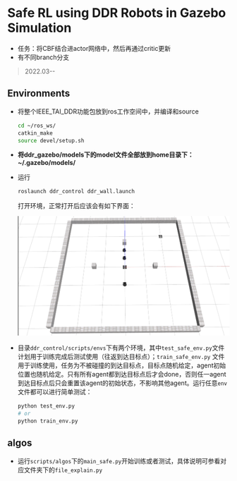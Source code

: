 # Safe RL using DDR Robots in Gazebo Simulation

- 任务：将CBF结合进actor网络中，然后再通过critic更新
- 有不同branch分支

> 2022.03--

## Environments

- 将整个IEEE_TAI_DDR功能包放到ros工作空间中，并编译和source

  ```bash
  cd ~/ros_ws/
  catkin_make
  source devel/setup.sh
  ```

- **将ddr_gazebo/models下的model文件全部放到home目录下：~/.gazebo/models/**

- 运行

  ```bash
  roslaunch ddr_control ddr_wall.launch
  ```

  打开环境，正常打开后应该会有如下界面：

  <img src="./ddr_gazebo/worlds/simu_env.png" alt="world" style="zoom:150%;" />

- 目录`ddr_control/scripts/envs`下有两个环境，其中`test_safe_env.py`文件计划用于训练完成后测试使用（往返到达目标点）；`train_safe_env.py`
  文件用于训练使用，任务为不被碰撞的到达目标点，目标点随机给定，agent初始位置也随机给定。只有所有agent都到达目标点后才会done，否则任一agent到达目标点后只会重置该agent的初始状态，不影响其他agent。运行任意`env`
  文件都可以进行简单测试：

  ```bash
  python test_env.py
  # or
  python train_env.py
  ```

## algos

- 运行`scripts/algos`下的`main_safe.py`开始训练或者测试，具体说明可参看对应文件夹下的`file_explain.py`
